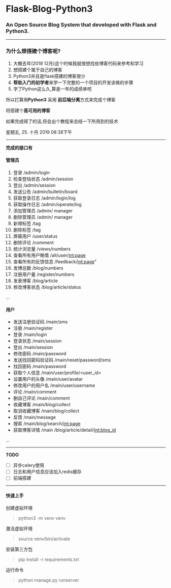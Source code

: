 # Flask-Blog-Python3
### An Open Source Blog System that developed with Flask and Python3.

---

### 为什么想搭建个博客呢?
1. 大概去年(2018 12月)这个时候我就很想找些博客代码来参考和学习
2. 想搭建个属于自己的博客
3. Python3并且是flask搭建的博客很少
4. **帮助入门的初学者**来学一下完整的一个项目的开发该做的步骤
5. 学了Python这么久,算是一年的成绩单吧

所以打算用**Python3** 采用 **前后端分离**方式来完成个博客

将搭建个**高可用的博客**

如果完成得了的话,将会出个教程来总结一下所用到的技术

星期五, 25. 十月 2019 08:38下午 
*****
**完成的接口有**

#### 管理员

1. 登录  /admin/login
2. 检查登陆状态  /admin/session
3. 登出  /admin/session
4. 发送公告  /admin/bulletin/board
5. 获取登录日志  /admin/login/log
6. 获取操作日志 /admin/operate/log
7. 添加管理员 /admin/ manager
8. 删除管理员 /admin/ manager
9. 新增标签  /tag
10. 删除标签  /tag
11. 屏蔽用户  /user/status
12. 删除评论   /comment
13. 统计浏览量   /views/numbers
14. 查看所有用户略情   /all/user/<int:page>
15. 查看所有的反馈信息  /feedback/<int:page>"
16. 发博总数   /blog/numbers
17. 注册用户量  /register/numbers
18. 发表博客  /blog/article
19. 修改博客状态  /blog/article/status

...


#### 用户

- 发送注册验证码  /main/sms
- 注册  /main/register
- 登录  /main/login
- 登录状态  /main/session
- 登出  /main/session
- 修改密码  /main/password
- 发送找回密码验证码   /main/reset/password/sms
- 找回密码   /main/password
- 获取个人信息 /main/user/profile/<user_id>
- 设置用户的头像 /main/user/avatar
- 修改用户的用户名 /main/user/username
- 评论  /main/comment
- 删自己评论  /main/comment
- 收藏博客   /main/blog/collect
- 取消收藏博客  /main/blog/collect
- 反馈  /main/message
- 搜索  /main/blog/search/<int:page>
- 获取博客详情 /main /blog/article/detail/<int:blog_id>

...

---
**TODO**

- [ ] 异步celery使用
- [ ] 日志和用户信息应该加入redis缓存
- [ ] 前端搭建

---
#### 快速上手
创建虚拟环境
> python3 -m venv venv

激活虚拟环境

> source venv/bin/activate

安装第三方包
> pip install -r requirements.txt 

运行命令
> python manage.py runserver